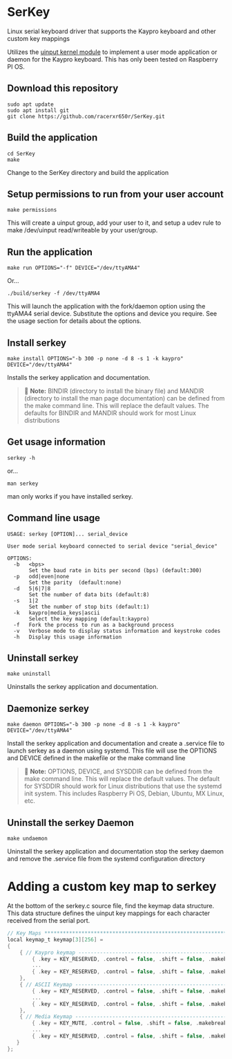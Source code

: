 # SerKey
Linux serial keyboard driver that supports the Kaypro keyboard and other custom key mappings

Utilizes the [uinput kernel module](https://kernel.org/doc/html/v4.12/input/uinput.html)
to implement a user mode application or daemon for the Kaypro keyboard. This has only been
tested on Raspberry PI OS.

## Download this repository

```console
sudo apt update
sudo apt install git
git clone https://github.com/racerxr650r/SerKey.git
```

## Build the application

```console
cd SerKey
make
```

Change to the SerKey directory and build the application

## Setup permissions to run from your user account

```console
make permissions
```

This will create a uinput group, add your user to it, and setup a udev rule
to make /dev/uinput read/writeable by your user/group.

## Run the application

```console
make run OPTIONS="-f" DEVICE="/dev/ttyAMA4"
```

Or...

```console
./build/serkey -f /dev/ttyAMA4
```

This will launch the application with the fork/daemon option using the ttyAMA4
serial device. Substitute the options and device you require. See the usage
section for details about the options.

## Install serkey

```console
make install OPTIONS="-b 300 -p none -d 8 -s 1 -k kaypro" DEVICE="/dev/ttyAMA4"
```

Installs the serkey application and documentation.

> :memo: **Note:** BINDIR (directory to install the binary file) and MANDIR 
(directory to install the man page documentation) can be defined from the 
make command line. This will replace the default values. The defaults for 
BINDIR and MANDIR should work for most Linux distributions

## Get usage information

```console
serkey -h
```

or...

```console
man serkey
```

man only works if you have installed serkey.

## Command line usage
```
USAGE: serkey [OPTION]... serial_device

User mode serial keyboard connected to serial device "serial_device"

OPTIONS:
  -b   <bps>
       Set the baud rate in bits per second (bps) (default:300)
  -p   odd|even|none
       Set the parity  (default:none)
  -d   5|6|7|8
       Set the number of data bits (default:8)
  -s   1|2
       Set the number of stop bits (default:1)
  -k   kaypro|media_keys|ascii
       Select the key mapping (default:kaypro)
  -f   Fork the process to run as a background process
  -v   Verbose mode to display status information and keystroke codes
  -h   Display this usage information
```

## Uninstall serkey

```console
make uninstall
```

Uninstalls the serkey application and documentation.

## Daemonize serkey

```console
make daemon OPTIONS="-b 300 -p none -d 8 -s 1 -k kaypro" DEVICE="/dev/ttyAMA4"
```

Install the serkey application and documentation and create a .service file to
launch serkey as a daemon using systemd. This file will use the OPTIONS and
DEVICE defined	in the makefile or the make command line

> :memo: **Note:** OPTIONS, DEVICE, and SYSDDIR can be defined from the make
command line. This will replace the default values. The default for SYSDDIR
should work for Linux distributions that use the systemd init system. This
includes Raspberry Pi OS, Debian, Ubuntu, MX Linux, etc.

## Uninstall the serkey Daemon

```console
make undaemon
```

Uninstall the serkey application and documentation stop the serkey daemon and
remove the .service file from the systemd configuration directory

# Adding a custom key map to serkey

At the bottom of the serkey.c source file, find the keymap data structure. This
data structure defines the uinput key mappings for each character received from
the serial port.

```C
// Key Maps *******************************************************************
local keymap_t keymap[3][256] =
{
    { // Kaypro keymap ------------------------------------------------------------
        { .key = KEY_RESERVED, .control = false, .shift = false, .makebreak = true },   // 0	NULL(Null character)
        ...
        { .key = KEY_RESERVED, .control = false, .shift = false, .makebreak = true }    // 255	nbsp	(non-breaking space or no-break space)
    },
    { // ASCII Keymap --------------------------------------------------------------
        { .key = KEY_RESERVED, .control = false, .shift = false, .makebreak = false },   // 0	NULL(Null character)			
        ...
        { .key = KEY_RESERVED, .control = false, .shift = false, .makebreak = false }    // 255	nbsp	(non-breaking space or no-break space)
    },
    { // Media Keymap --------------------------------------------------------------
        { .key = KEY_MUTE, .control = false, .shift = false, .makebreak = false },           // 0
        ...
        { .key = KEY_RESERVED, .control = false, .shift = false, .makebreak = false }        // 255
   }
};
```
